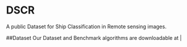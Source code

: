 # DSCR
A public Dataset for Ship Classification in Remote sensing images.

##Dataset
Our Dataset and Benchmark algorithms are downloadable at             |

